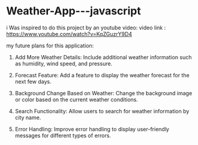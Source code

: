 # Weather-App---javascript

i Was inspired to do this project by an youtube video:
video link : https://www.youtube.com/watch?v=KqZGuzrY9D4

my future plans for this application:
1. Add More Weather Details:
Include additional weather information such as humidity, wind speed, and pressure.

2. Forecast Feature:
Add a feature to display the weather forecast for the next few days.

3. Background Change Based on Weather:
Change the background image or color based on the current weather conditions.

4. Search Functionality:
Allow users to search for weather information by city name.

5. Error Handling:
Improve error handling to display user-friendly messages for different types of errors.

